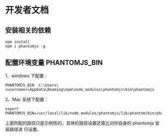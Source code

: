 # 开发者文档

## 安装相关的依赖

```
npm install
npm i phantomjs -g
```

## 配置环境变量 PHANTOMJS_BIN

1、windows 下配置 :

```
PHANTOMJS_BIN  C:\Users\<username>\AppData\Roaming\npm\node_modules\phantomjs\bin\phantomjs
```

2、Mac 系统下配置：

```
export PHANTOMJS_BIN=/usr/local/lib/node_modules/phantomjs/lib/phantom/bin/phantomjs
```

上面所配的路径只是示例性的，具体的路径设置还需比对你自身的 phantomjs 安装路径进
行设置。
